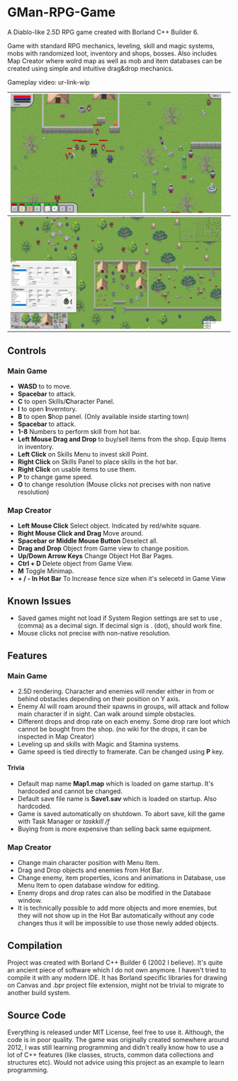 # GMan-RPG-Game

A Diablo-like 2.5D RPG game created with Borland C++ Builder 6.

Game with standard RPG mechanics, leveling, skill and magic systems, mobs with randomized loot, inventory and shops, bosses. Also includes Map Creator where wolrd map as well as mob and item databases can be created using simple and intuitive drag&drop mechanics.

Gameplay video: ur-link-wip

|![First level](https://github.com/JustoSenka/GMan-RPG-Game/blob/master/Screenshots/Game.jpg?raw=true)||
|---|---|
|![Second level](https://github.com/JustoSenka/GMan-RPG-Game/blob/master/Screenshots/MapCreator.jpg?raw=true)||

## Controls 

### Main Game

* **WASD** to to move.
* **Spacebar** to attack.
* **C** to open Skills/**C**haracter Panel.
* **I** to open **I**nverntory.
* **B** to open **S**hop panel. (Only available inside starting town)
* **Spacebar** to attack.
* **1-8** Numbers to perform skill from hot bar.
* **Left Mouse Drag and Drop** to buy/sell items from the shop. Equip Items in inventory.
* **Left Click** on Skills Menu to invest skill Point.
* **Right Click** on Skills Panel to place skills in the hot bar.
* **Right Click** on usable items to use them.
* **P** to change game speed.
* **O** to change resolution (Mouse clicks not precises with non native resolution)

### Map Creator

* **Left Mouse Click** Select object. Indicated by red/white square.
* **Right Mouse Click and Drag** Move around.
* **Spacebar or Middle Mouse Button** Deselect all.
* **Drag and Drop** Object from Game view to change position.
* **Up/Down Arrow Keys** Change Object Hot Bar Pages.
* **Ctrl + D** Delete object from Game View.
* **M** Toggle Minimap.
* **+ / - In Hot Bar** To Increase fence size when it's selecetd in Game View

## Known Issues

* Saved games might not load if System Region settings are set to use , (comma) as a decimal sign. If decimal sign is . (dot), should work fine.  
* Mouse clicks not precise with non-native resolution.

## Features

### Main Game

* 2.5D rendering. Character and enemies will render either in from or behind obstacles depending on their position on Y axis.
* Enemy AI will roam around their spawns in groups, will attack and follow main character if in sight. Can walk around simple obstacles.
* Different drops and drop rate on each enemy. Some drop rare loot which cannot be bought from the shop. (no wiki for the drops, it can be inspected in Map Creator)
* Leveling up and skills with Magic and Stamina systems.
* Game speed is tied directly to framerate. Can be changed using **P** key.

#### Trivia

* Default map name **Map1.map** which is loaded on game startup. It's hardcoded and cannot be changed.
* Default save file name is **Save1.sav** which is loaded on startup. Also hardcoded.
* Game is saved automatically on shutdown. To abort save, kill the game with Task Manager or *taskkill /f*
* Buying from is more expensive than selling back same equipment.

### Map Creator

* Change main character position with Menu Item.
* Drag and Drop objects and enemies from Hot Bar.
* Change enemy, item properties, icons and animations in Database, use Menu Item to open database window for editing.
* Enemy drops and drop rates can also be modified in the Database window.
* It is technically possible to add more objects and more enemies, but they will not show up in the Hot Bar automatically without any code changes thus it will be impossible to use those newly added objects.

## Compilation

Project was created with Borland C++ Builder 6 (2002 I believe). It's quite an ancient piece of software which I do not own anymore. I haven't tried to compile it with any modern IDE. It has Borland specific libraries for drawing on Canvas and .bpr project file extension, might not be trivial to migrate to another build system.

## Source Code

Everything is released under MIT License, feel free to use it. Although, the code is in poor quality. The game was originally created somewhere around 2012, I was still learning programming and didn't really know how to use a lot of C++ features (like classes, structs, common data collections and structures etc). Would not advice using this project as an example to learn programming.
